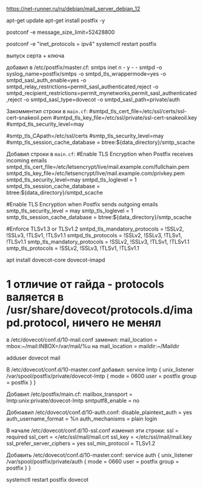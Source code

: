https://net-runner.ru/ru/debian/mail_server_debian_12



apt-get update
apt-get install postfix -y



postconf -e message_size_limit=52428800



postconf -e "inet_protocols = ipv4"
systemctl restart postfix



выпуск серта + ключа


добавил в /etc/postfix/master.cf:
smtps     inet  n       -       y       -       -       smtpd
  -o syslog_name=postfix/smtps
  -o smtpd_tls_wrappermode=yes
  -o smtpd_sasl_auth_enable=yes
  -o smtpd_relay_restrictions=permit_sasl_authenticated,reject
  -o smtpd_recipient_restrictions=permit_mynetworks,permit_sasl_authenticated,reject
  -o smtpd_sasl_type=dovecot
  -o smtpd_sasl_path=private/auth



Закомментил строки в `main.cf`:
#smtpd_tls_cert_file=/etc/ssl/certs/ssl-cert-snakeoil.pem
#smtpd_tls_key_file=/etc/ssl/private/ssl-cert-snakeoil.key
#smtpd_tls_security_level=may

#smtp_tls_CApath=/etc/ssl/certs
#smtp_tls_security_level=may
#smtp_tls_session_cache_database = btree:${data_directory}/smtp_scache



Добавил строки в `main.cf`:
#Enable TLS Encryption when Postfix receives incoming emails
smtpd_tls_cert_file=/etc/letsencrypt/live/mail.example.com/fullchain.pem
smtpd_tls_key_file=/etc/letsencrypt/live/mail.example.com/privkey.pem
smtpd_tls_security_level=may
smtpd_tls_loglevel = 1
smtpd_tls_session_cache_database = btree:${data_directory}/smtpd_scache

#Enable TLS Encryption when Postfix sends outgoing emails
smtp_tls_security_level = may
smtp_tls_loglevel = 1
smtp_tls_session_cache_database = btree:${data_directory}/smtp_scache

#Enforce TLSv1.3 or TLSv1.2
smtpd_tls_mandatory_protocols = !SSLv2, !SSLv3, !TLSv1, !TLSv1.1
smtpd_tls_protocols = !SSLv2, !SSLv3, !TLSv1, !TLSv1.1
smtp_tls_mandatory_protocols = !SSLv2, !SSLv3, !TLSv1, !TLSv1.1
smtp_tls_protocols = !SSLv2, !SSLv3, !TLSv1, !TLSv1.1



apt install dovecot-core dovecot-imapd

# 1 отличие от гайда - protocols валяется в /usr/share/dovecot/protocols.d/imapd.protocol, ничего не менял

в /etc/dovecot/conf.d/10-mail.conf заменил:
mail_location = mbox:~/mail:INBOX=/var/mail/%u
на
mail_location = maildir:~/Maildir



adduser dovecot mail



В /etc/dovecot/conf.d/10-master.conf добавил:
service lmtp {
 unix_listener /var/spool/postfix/private/dovecot-lmtp {
   mode = 0600
   user = postfix
   group = postfix
  }
}



Добавил /etc/postfix/main.cf:
mailbox_transport = lmtp:unix:private/dovecot-lmtp
smtputf8_enable = no



Добюавил /etc/dovecot/conf.d/10-auth.conf:
disable_plaintext_auth = yes
auth_username_format = %n
auth_mechanisms = plain login



В начале /etc/dovecot/conf.d/10-ssl.conf изменил эти строки:
ssl = required
ssl_cert = </etc/ssl/mail/mail.crt
ssl_key = </etc/ssl/mail/mail.key
ssl_prefer_server_ciphers = yes
ssl_min_protocol = TLSv1.2



Добавить /etc/dovecot/conf.d/10-master.conf:
service auth {
    unix_listener /var/spool/postfix/private/auth {
      mode = 0660
      user = postfix
      group = postfix
    }
}



systemctl restart postfix dovecot